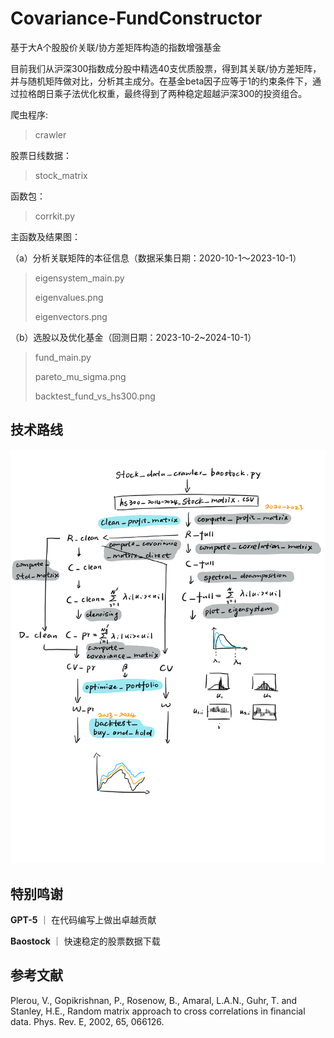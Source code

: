 # Covariance-FundConstructor

基于大A个股股价关联/协方差矩阵构造的指数增强基金

目前我们从沪深300指数成分股中精选40支优质股票，得到其关联/协方差矩阵，并与随机矩阵做对比，分析其主成分。在基金beta因子应等于1的约束条件下，通过拉格朗日乘子法优化权重，最终得到了两种稳定超越沪深300的投资组合。

爬虫程序:
> crawler

股票日线数据：
> stock_matrix

函数包：
> corrkit.py

主函数及结果图：

（a）分析关联矩阵的本征信息（数据采集日期：2020-10-1～2023-10-1）

> eigensystem_main.py
>
> eigenvalues.png
>
> eigenvectors.png

（b）选股以及优化基金（回测日期：2023-10-2~2024-10-1）

> fund_main.py
> 
> pareto_mu_sigma.png
>
> backtest_fund_vs_hs300.png

## 技术路线
![技术路线](CVFC.png)

## 特别鸣谢

**GPT-5** ｜ 在代码编写上做出卓越贡献

**Baostock** ｜ 快速稳定的股票数据下载

## 参考文献

Plerou, V., Gopikrishnan, P., Rosenow, B., Amaral, L.A.N., Guhr, T. and Stanley, H.E., Random matrix approach to cross correlations in financial data. Phys. Rev. E, 2002, 65, 066126.